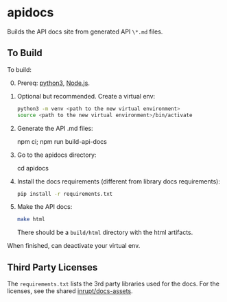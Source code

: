 # apidocs

Builds the API docs site from generated API `\*.md` files.

## To Build

To build:

0. Prereq: [python3](https://www.python.org/downloads/), [Node.js](https://nodejs.org/).

1. Optional but recommended. Create a virtual env:

   ```sh
   python3 -m venv <path to the new virtual environment>
   source <path to the new virtual environment>/bin/activate
   ```

1. Generate the API .md files:

   npm ci; npm run build-api-docs

1. Go to the apidocs directory:

   cd apidocs

1. Install the docs requirements (different from library docs requirements):

   ```sh
   pip install -r requirements.txt
   ```

1. Make the API docs:

   ```sh
   make html
   ```

   There should be a `build/html` directory with the html artifacts.

When finished, can deactivate your virtual env.

## Third Party Licenses

The `requirements.txt` lists the 3rd party libraries used for the docs.
For the licenses, see the shared
[inrupt/docs-assets](https://github.com/inrupt/docs-assets#readme).

